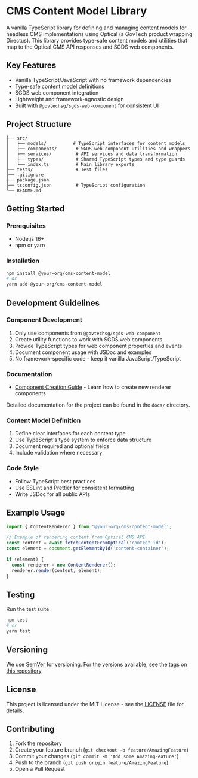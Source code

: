 # CMS Content Model Library

A vanilla TypeScript library for defining and managing content models for headless CMS implementations using Optical (a GovTech product wrapping Directus). This library provides type-safe content models and utilities that map to the Optical CMS API responses and SGDS web components.

## Key Features

- Vanilla TypeScript/JavaScript with no framework dependencies
- Type-safe content model definitions
- SGDS web component integration
- Lightweight and framework-agnostic design
- Built with `@govtechsg/sgds-web-component` for consistent UI

## Project Structure

```
├── src/
│   ├── models/          # TypeScript interfaces for content models
│   ├── components/       # SGDS web component utilities and wrappers
│   ├── services/         # API services and data transformation
│   ├── types/            # Shared TypeScript types and type guards
│   └── index.ts          # Main library exports
├── tests/                # Test files
├── .gitignore
├── package.json
├── tsconfig.json         # TypeScript configuration
└── README.md
```

## Getting Started

### Prerequisites

- Node.js 16+
- npm or yarn

### Installation

```bash
npm install @your-org/cms-content-model
# or
yarn add @your-org/cms-content-model
```

## Development Guidelines

### Component Development

1. Only use components from `@govtechsg/sgds-web-component`
2. Create utility functions to work with SGDS web components
3. Provide TypeScript types for web component properties and events
4. Document component usage with JSDoc and examples
5. No framework-specific code - keep it vanilla JavaScript/TypeScript

### Documentation

- [Component Creation Guide](docs/component-creation-guide.md) - Learn how to create new renderer components

Detailed documentation for the project can be found in the `docs/` directory.

### Content Model Definition

1. Define clear interfaces for each content type
2. Use TypeScript's type system to enforce data structure
3. Document required and optional fields
4. Include validation where necessary

### Code Style

- Follow TypeScript best practices
- Use ESLint and Prettier for consistent formatting
- Write JSDoc for all public APIs

## Example Usage

```typescript
import { ContentRenderer } from '@your-org/cms-content-model';

// Example of rendering content from Optical CMS API
const content = await fetchContentFromOptical('content-id');
const element = document.getElementById('content-container');

if (element) {
  const renderer = new ContentRenderer();
  renderer.render(content, element);
}
```

## Testing

Run the test suite:

```bash
npm test
# or
yarn test
```

## Versioning

We use [SemVer](http://semver.org/) for versioning. For the versions available, see the [tags on this repository](https://github.com/your-org/cms-content-model/tags).

## License

This project is licensed under the MIT License - see the [LICENSE](LICENSE) file for details.

## Contributing

1. Fork the repository
2. Create your feature branch (`git checkout -b feature/AmazingFeature`)
3. Commit your changes (`git commit -m 'Add some AmazingFeature'`)
4. Push to the branch (`git push origin feature/AmazingFeature`)
5. Open a Pull Request
